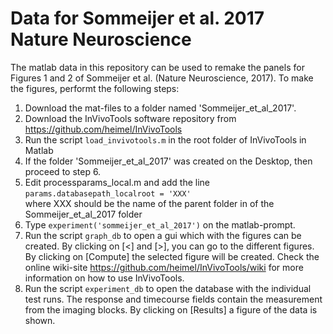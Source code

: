 # Data for Sommeijer et al. 2017 Nature Neuroscience

The matlab data in this repository can be used to remake the panels for Figures 1 and 2 of Sommeijer et al. (Nature Neuroscience, 2017). To make the figures, performt the following steps:

1. Download the mat-files to a folder named 'Sommeijer_et_al_2017'. 
2. Download the InVivoTools software repository from https://github.com/heimel/InVivoTools
3. Run the script `load_invivotools.m` in the root folder of InVivoTools in Matlab
4. If the folder 'Sommeijer_et_al_2017' was created on the Desktop, then proceed to step 6.
5. Edit processparams_local.m and add the line `params.databasepath_localroot = 'XXX'`  
where XXX should be the name of the parent folder in of the Sommeijer_et_al_2017 folder
6. Type `experiment('sommeijer_et_al_2017')` on the matlab-prompt.
7. Run the script `graph_db` to open a gui which with the figures can be created. By clicking on [<] and [>], you can go to the different figures. By clicking on [Compute] the selected figure will be created. Check the online wiki-site https://github.com/heimel/InVivoTools/wiki for more information on how to use InVivoTools. 
8. Run the script `experiment_db` to open the database with the individual test runs. The response and timecourse fields contain the measurement from the imaging blocks. By clicking on [Results] a figure of the data is shown. 
